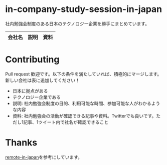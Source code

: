 # in-company-study-session-in-japan
社内勉強会制度のある日本のテクノロジー企業を勝手にまとめています。

| 会社名  | 説明  | 資料 |
| ------ | ---- | ---- |

# Contributing

Pull request 歓迎です。以下の条件を満たしていれば、積極的にマージします。新しい会社は表に追加してください！

- 日本に拠点がある
- テクノロジー企業である
- 説明: 社内勉強会制度の目的、利用可能な時間、参加可能な人がわかるような内容
- 資料: 社内勉強会の活動が確認できる記事や資料。Twitterでも良いです。ただし1記事、1ツイート内で社名が確認できること

# Thanks

[remote-in-japan](https://github.com/remote-jp/remote-in-japan)を参考にしています。
